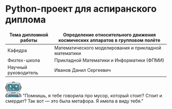 # Python-проект для аспиранского диплома
<style>
td, th {
   border: none!important;
}
</style>
| Тема дипломной работы | Определение относительного движения космических аппаратов в групповом полёте |
|-----------------------|------------------------------------------------------------------------------|
| Кафедра               | Математического моделирования и прикладной математики                        |
| Физтех-школа          | Прикладной Математики и Информатики (ФПМИ)                                   |
| Научный руководитель  | Иванов Данил Сергеевич                                                       |

<img src="icons/robot1.png" alt="robot image" width="50"/> "Помнишь, я тебе говорила про мусор, который стоит? Стоит и смердит? Так вот — это была метафора. Я имела в виду тебя."
